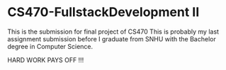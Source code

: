 # CS470-FullstackDevelopment II
This is the submission for final project of CS470
This is probably my last assignment submission before I graduate from SNHU with the Bachelor degree in Computer Science.

HARD WORK PAYS OFF !!!
